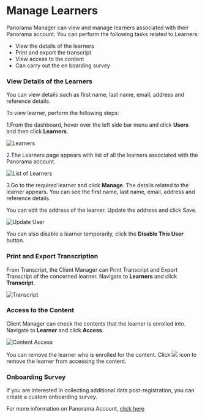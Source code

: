 # Manage Learners

Panorama Manager can view and manage learners associated with their Panorama account. You can perform the following tasks related to Learners:

* View the details of the learners
* Print and export the transcript
* View access to the content
* Can carry out the on boarding survey

### View Details of the Learners

You can view details such as first name, last name, email, address and reference details.

To view learner, perform the following steps:

1.From the dashboard, hover over the left side bar menu and click **Users** and then click **Learners**.

![Learners](https://gblobscdn.gitbook.com/assets%2F-M2BHhm8mckTPG66l6MP%2F-M2EPPq8-XfKm1aR7fNe%2F-M2EQt3YJGRUDFdt9Yro%2Fmanager_lear.png?alt=media&token=6b27df1a-8a3a-41cc-9aba-2b21ad592748)

2.The Learners page appears with list of all the learners associated with the Panorama account.

![List of Learners](https://gblobscdn.gitbook.com/assets%2F-M2BHhm8mckTPG66l6MP%2F-M2EPPq8-XfKm1aR7fNe%2F-M2ERpUjCBbn70DRzqP9%2FManger_manager.png?alt=media&token=eb177d9b-8108-4fab-a94a-156dab14dd62)

3.Go to the required learner and click **Manage**. The details related to the learner appears. You can see the first name, last name, email, address and reference details.

You can edit the address of the learner. Update the address and click Save.

![Update User](https://gblobscdn.gitbook.com/assets%2F-M2BHhm8mckTPG66l6MP%2F-M2EPPq8-XfKm1aR7fNe%2F-M2ETPkVZ7VxFKUsJeY4%2FUpdate_user1.png?alt=media&token=8ac9f97b-f1d9-4d21-9763-354922866c12)

You can also disable a learner temporarily, click the **Disable This User** button.

### Print and Export Transcription 

From Transcript, the Client Manager can Print Transcript and Export Transcript of the concerned learner. Navigate to **Learners** and click **Transcript**.

![Transcript](https://gblobscdn.gitbook.com/assets%2F-M2BHhm8mckTPG66l6MP%2F-M2EU2R8SCUg8DoKfKNb%2F-M2EUha5ax4S1XXSS38U%2FTranscript.png?alt=media&token=cedffbce-97d6-4ca0-87f2-25fc0383cf5b)

### Access to the Content 

Client Manager can check the contents that the learner is enrolled into. Navigate to **Learner** and click **Access**.

![Content Access](https://gblobscdn.gitbook.com/assets%2F-M2BHhm8mckTPG66l6MP%2F-M2EV5mxWMaesDk-4woR%2F-M2EW1FuDCaWP2va_kHJ%2FAccess_cont.png?alt=media&token=3756b627-a895-4a5c-9170-adc9e81fe5fa)

You can remove the learner who is enrolled for the content. Click ![](https://firebasestorage.googleapis.com/v0/b/gitbook-28427.appspot.com/o/assets%2F-M2BHhm8mckTPG66l6MP%2F-M2EV5mxWMaesDk-4woR%2F-M2EWNVMwjWzDCzNGh3f%2FDeleteicone.png?alt=media&token=540513cb-ec1b-4a3d-9be8-38c3ebcadb60) icon to remove the learner from accessing the content.

### Onboarding Survey 

If you are interested in collecting additional data post-registration, you can create a custom onboarding survey.

For more information on Panorama Account, [click here](https://knowledgecenter.thoughtindustries.com/learn/article/onboarding-survey?client=the-linux-foundation)​

​

​

## ​ <a id="undefined"></a>

​

